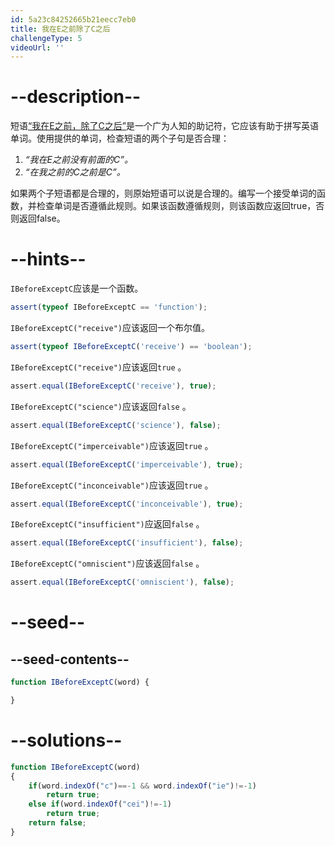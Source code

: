 ```yaml
---
id: 5a23c84252665b21eecc7eb0
title: 我在E之前除了C之后
challengeType: 5
videoUrl: ''
---
```


# --description--

短语[“我在E之前，除了C之后”](<https://en.wikipedia.org/wiki/I before E except after C>)是一个广为人知的助记符，它应该有助于拼写英语单词。使用提供的单词，检查短语的两个子句是否合理：

1.  *“我在E之前没有前面的C”。*
2.  *“在我之前的C之前是C”。*

如果两个子短语都是合理的，则原始短语可以说是合理的。编写一个接受单词的函数，并检查单词是否遵循此规则。如果该函数遵循规则，则该函数应返回true，否则返回false。

# --hints--

`IBeforeExceptC`应该是一个函数。

```js
assert(typeof IBeforeExceptC == 'function');
```

`IBeforeExceptC("receive")`应该返回一个布尔值。

```js
assert(typeof IBeforeExceptC('receive') == 'boolean');
```

`IBeforeExceptC("receive")`应该返回`true` 。

```js
assert.equal(IBeforeExceptC('receive'), true);
```

`IBeforeExceptC("science")`应该返回`false` 。

```js
assert.equal(IBeforeExceptC('science'), false);
```

`IBeforeExceptC("imperceivable")`应该返回`true` 。

```js
assert.equal(IBeforeExceptC('imperceivable'), true);
```

`IBeforeExceptC("inconceivable")`应该返回`true` 。

```js
assert.equal(IBeforeExceptC('inconceivable'), true);
```

`IBeforeExceptC("insufficient")`应返回`false` 。

```js
assert.equal(IBeforeExceptC('insufficient'), false);
```

`IBeforeExceptC("omniscient")`应该返回`false` 。

```js
assert.equal(IBeforeExceptC('omniscient'), false);
```

# --seed--

## --seed-contents--

```js
function IBeforeExceptC(word) {

}
```

# --solutions--

```js
function IBeforeExceptC(word)
{
    if(word.indexOf("c")==-1 && word.indexOf("ie")!=-1)
        return true;
    else if(word.indexOf("cei")!=-1)
        return true;
    return false;
}
```
